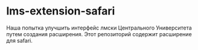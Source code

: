 # lms-extension-safari
Наша попытка улучшить интерфейс лмски Центрального Университета путем создания расширения. Этот репозиторий содержит расширение для safari.
